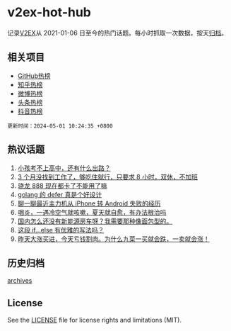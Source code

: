 # v2ex-hot-hub

 记录[V2EX](https://www.v2ex.com/)从 2021-01-06 日至今的热门话题。每小时抓取一次数据，按天[归档](archives)。
 
 ## 相关项目

- [GitHub热榜](https://github.com/lonnyzhang423/github-hot-hub)
- [知乎热榜](https://github.com/lonnyzhang423/zhihu-hot-hub)
- [微博热榜](https://github.com/lonnyzhang423/weibo-hot-hub)
- [头条热榜](https://github.com/lonnyzhang423/toutiao-hot-hub)
- [抖音热榜](https://github.com/lonnyzhang423/douyin-hot-hub)


 `更新时间：2024-05-01 10:24:35 +0800`

## 热议话题

1. [小孩考不上高中，还有什么出路？](https://www.v2ex.com/t/1037000)
1. [3 个月没找到工作了，够吃住就行，只要求 8 小时，双休，不加班](https://www.v2ex.com/t/1037071)
1. [骁龙 888 现在都卡了不能用了嘛](https://www.v2ex.com/t/1037047)
1. [golang 的 defer 真是个好设计](https://www.v2ex.com/t/1036972)
1. [聊一聊最近主力机从 iPhone 转 Android 失败的经历](https://www.v2ex.com/t/1037053)
1. [咽炎，一遇冷空气就咳嗽，夏天就自愈，有办法根治吗](https://www.v2ex.com/t/1037101)
1. [国内怎么还没有新能源房车呀？我需要那种像面包型的。](https://www.v2ex.com/t/1037066)
1. [这段 if...else 有优雅的写法吗？](https://www.v2ex.com/t/1037129)
1. [昨天大涨买进，今天亏钱割肉。为什么九菜一买就会跌，一卖就会涨！](https://www.v2ex.com/t/1037054)

## 历史归档

[archives](archives)

## License

See the [LICENSE](LICENSE) file for license rights and limitations (MIT).
